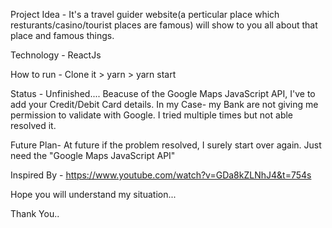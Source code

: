 Project Idea - It's a travel guider website(a perticular place which resturants/casino/tourist places are famous) will show to you all about that place and famous things.

Technology - ReactJs

How to run - Clone it > yarn > yarn start

Status - Unfinished.... Beacuse of the Google Maps JavaScript API, I've to add your Credit/Debit Card details. In my Case- my Bank are not giving me permission to validate with Google. I tried multiple times but not able resolved it.

Future Plan- At future if the problem resolved, I surely start over again. Just need the "Google Maps JavaScript API"

Inspired By - https://www.youtube.com/watch?v=GDa8kZLNhJ4&t=754s 


Hope you will understand my situation...

Thank You..

